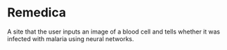 # Remedica
A site that the user inputs an image of a blood cell and tells whether it was infected with malaria using neural networks.
